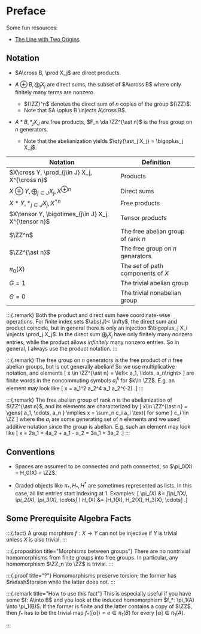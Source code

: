 # Preface

Some fun resources:

- [The Line with Two Origins](https://blogs.scientificamerican.com/roots-of-unity/a-few-of-my-favorite-spaces-the-line-with-2-origins/)

## Notation

- $A\cross B, \prod X_j$ are direct products.

- $A\oplus B, \bigoplus_j X_j$ are direct sums, the subset of $A\cross B$ where only finitely many terms are nonzero.
  - ${\ZZ}^n$ denotes the direct sum of $n$ copies of the group ${\ZZ}$.
  - Note that $A \oplus B \injects A\cross B$.

- $A\ast B, \ast_j X_J$ are free products, $F_n \da \ZZ^{\ast n}$ is the free group on $n$ generators.

  - Note that the abelianization yields $\qty{\ast_j X_j} = \bigoplus_j X_j$.

| Notation                                             | Definition                          |
|------------------------------------------------------|-------------------------------------|
| $X\cross Y, \prod_{j\in J} X_j, X^{\cross n}$        | Products                            |
| $X\oplus Y, \bigoplus_{j\in J} X_j, X^{\oplus n}$    | Direct sums                         |
| $X\ast Y, \ast_{j\in J} X_j, X^{\ast n}$             | Free products                       |
| $X\tensor Y, \bigotimes_{j\in J} X_j, X^{\tensor n}$ | Tensor products                     |
| $\ZZ^n$                                              | The free abelian group of rank $n$  |
| $\ZZ^{\ast n}$                                       | The free group on $n$ generators    |
| $\pi_0(X)$                                           | The *set* of path components of $X$ |
| $G=1$                                                | The trivial abelian group           |
| $G=0$                                                | The trivial nonabelian group        |


:::{.remark}
Both the product and direct sum have coordinate-wise operations.
For finite index sets $\abs{J}< \infty$, the direct sum and product coincide, but in general there is only an injection $\bigoplus_j X_i \injects \prod_j X_j$.
In the direct sum $\bigoplus_j X_j$ have only finitely many nonzero entries, while the product allows *infinitely* many nonzero entries.
So in general, I always use the product notation.
:::

:::{.remark}
The free group on $n$ generators is the free product of $n$ free abelian groups, but is not generally abelian!
So we use multiplicative notation, and elements 
\[
x \in \ZZ^{\ast n} = \left< a_1, \ldots, a_n\right>
\]
are finite words in the noncommuting symbols $a_i^k$ for $k\in \ZZ$.
E.g. an element may look like 
\[
x = a_1^2 a_2^4 a_1 a_2^{-2}
.\]
:::

:::{.remark}
The free abelian group of rank $n$ is the abelianization of $\ZZ^{\ast n}$,
and its elements are characterized by
\[
x\in \ZZ^{\ast n} = \gens{ a_1, \cdots, a_n } \implies x = \sum_n c_i a_i \text{ for some } c_i \in \ZZ
\]
where the $a_i$ are some generating set of $n$ elements and we used additive notation since the group is abelian.
E.g. such an element may look like 
\[
x = 2a_1 + 4a_2 + a_1 - a_2 = 3a_1 + 3a_2
.\]
:::

## Conventions

- Spaces are assumed to be connected and path connected, so $\pi_0(X) = H_0(X) = \ZZ$.

- Graded objects like $\pi_*, H_*, H^*$ are sometimes represented as lists.
  In this case, all list entries start indexing at 1.
  Examples: 
  \[
	\pi_*(X) &= [\pi_1(X), \pi_2(X), \pi_3(X), \cdots] \\
	H_*(X) &= [H_1(X), H_2(X), H_3(X), \cdots]
  .\]

## Some Prerequisite Algebra Facts

:::{.fact}
A group morphism $f:X \to Y$ can not be injective if $Y$ is trivial unless $X$ is also trivial.
:::

:::{.proposition title="Morphisms between groups"}
There are no nontrivial homomorphisms from finite groups into free groups.
In particular, any homomorphism $\ZZ_n \to \ZZ$ is trivial.
:::

:::{.proof title="?"}
Homomorphisms preserve torsion; the former has $n\dash$torsion while the latter does not.
:::

:::{.remark title="How to use this fact"}
This is especially useful if you have some $f: A\into B$ and you look at the induced homomorphism $f_*: \pi_1(A) \into \pi_1(B)$. If the former is finite and the latter contains a copy of $\ZZ$, then $f_*$ has to be the trivial map $f_*([\alpha]) = e \in \pi_1(B)$ for every $[\alpha] \in \pi_1(A)$.

:::

 
